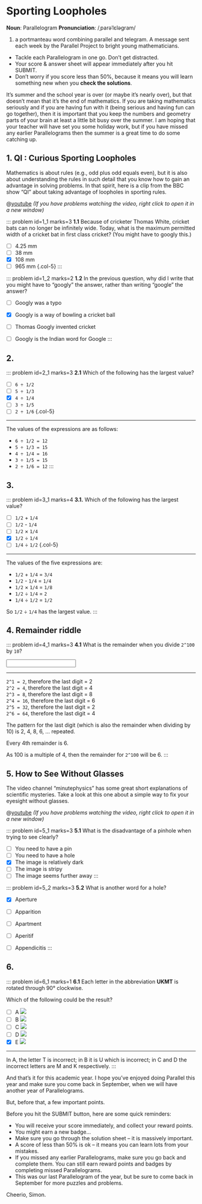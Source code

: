 # Sporting Loopholes

<div class="dictionary">

__Noun__: Parallelogram
__Pronunciation__: /ˌparəˈlɛləɡram/

1. a portmanteau word combining parallel and telegram. A message sent each
week by the Parallel Project to bright young mathematicians.

</div>

*	Tackle each Parallelogram in one go. Don’t get distracted.
*	Your score & answer sheet will appear immediately after you hit SUBMIT.
*	Don’t worry if you score less than 50%, because it means you will learn something new when you __check the solutions__.

It’s summer and the school year is over (or maybe it’s nearly over), but that doesn’t mean that it’s the end of mathematics. If you are taking mathematics seriously and if you are having fun with it (being serious and having fun can go together), then it is important that you keep the numbers and geometry parts of your brain at least a little bit busy over the summer. I am hoping that your teacher will have set you some holiday work, but if you have missed any earlier Parallelograms then the summer is a great time to do some catching up.


## 1. QI : Curious Sporting Loopholes

Mathematics is about rules (e.g., odd plus odd equals even), but it is also about understanding the rules in such detail that you know how to gain an advantage in solving problems. In that spirit, here is a clip from the BBC show “QI” about taking advantage of loopholes in sporting rules.

@[youtube](89o7PIjDyFI?rel=0) _(If you have problems watching the video, right click to open it in a new window)_

::: problem id=1_1 marks=3
__1.1__ Because of cricketer Thomas White, cricket bats can no longer be infinitely wide. Today, what is the maximum permitted width of a cricket bat in first class cricket?
(You might have to googly this.)

* [ ] 4.25 mm
* [ ] 38 mm
* [x] 108 mm  
* [ ] 965 mm
{.col-5}
:::

::: problem id=1_2 marks=2
__1.2__ In the previous question, why did I write that you might have to “googly” the answer, rather than writing “google” the answer?

* [ ] Googly was a typo
* [x] Googly is a way of bowling a cricket ball
* [ ] Thomas Googly invented cricket
* [ ] Googly is the Indian word for Google
:::


## 2.
<!--- 2010 (6) --->
::: problem id=2_1 marks=3
__2.1__ Which of the following has the largest value?

* [ ] `6 ÷ 1/2`
* [ ] `5 ÷ 1/3`
* [x] `4 ÷ 1/4`
* [ ] `3 ÷ 1/5`
* [ ] `2 ÷ 1/6`
{.col-5}

---

The values of the expressions are as follows:

* `6 ÷ 1/2 = 12`
* `5 ÷ 1/3 = 15`
* `4 ÷ 1/4 = 16`
* `3 ÷ 1/5 = 15`
* `2 ÷ 1/6 = 12`
:::


## 3.
<!--- 2007 (10) --->
::: problem id=3_1 marks=4
__3.1.__ Which of the following has the largest value?

* [ ] `1/2` + `1/4`
* [ ] `1/2` - `1/4`
* [ ] `1/2` × `1/4`
* [x] `1/2` ÷ `1/4`
* [ ] `1/4` ÷ `1/2`
{.col-5}

---

The values of the five expressions are:

* `1/2` + `1/4` = `3/4`
* `1/2` - `1/4` = `1/4`
* `1/2` × `1/4` = `1/8`
* `1/2` ÷ `1/4` = `2`
* `1/4` ÷ `1/2` = `1/2`

So `1/2` ÷ `1/4` has the largest value.
:::


## 4. Remainder riddle

::: problem id=4_1 marks=3
__4.1__ What is the remainder when you divide `2^100` by `10`?

<input solution="6"/>

---

`2^1 = 2`, therefore the last digit = 2  
`2^2 = 4`, therefore the last digit = 4  
`2^3 = 8`, therefore the last digit = 8  
`2^4 = 16`, therefore the last digit = 6  
`2^5 = 32`, therefore the last digit = 2  
`2^6 = 64`, therefore the last digit = 4  

The pattern for the last digit (which is also the remainder when dividing by 10) is 2, 4, 8, 6, ... repeated.  

Every 4th remainder is 6.  

As 100 is a multiple of 4, then the remainder for `2^100` will be 6.
:::


## 5. How to See Without Glasses

The video channel “minutephysics” has some great short explanations of scientific mysteries. Take a look at this one about a simple way to fix your eyesight without glasses.

@[youtube](OydqR_7_DjI?end=150rel=0) _(If you have problems watching the video, right click to open it in a new window)_

::: problem id=5_1 marks=3
__5.1__ What is the disadvantage of a pinhole when trying to see clearly?

* [ ] You need to have a pin
* [ ] You need to have a hole
* [x] The image is relatively dark
* [ ] The image is stripy
* [ ] The image seems further away
:::

::: problem id=5_2 marks=3
__5.2__ What is another word for a hole?

* [x] Aperture
* [ ] Apparition
* [ ] Apartment
* [ ] Aperitif
* [ ] Appendicitis
:::


## 6.
<!--- 2010 (2) --->
::: problem id=6_1 marks=1
__6.1__ Each letter in the abbreviation __UKMT__ is rotated through 90° clockwise.

Which of the following could be the result?

* [ ] A ![](/resources/7-47-summer-sums/4-ukmt-question1.gif)
* [ ] B ![](/resources/7-47-summer-sums/4-ukmt-question2.gif)
* [ ] C ![](/resources/7-47-summer-sums/4-ukmt-question3.gif)
* [ ] D ![](/resources/7-47-summer-sums/4-ukmt-question4.gif)
* [x] E ![](/resources/7-47-summer-sums/4-ukmt-question5.gif)

---

In A, the letter T is incorrect; in B it is U which is incorrect; in C and D the incorrect letters are M and K respectively.
:::


And that’s it for this academic year. I hope you’ve enjoyed doing Parallel this year and make sure you come back in September, when we will have another year of Parallelograms.  

But, before that, a few important points.  

Before you hit the SUBMIT button, here are some quick reminders:

*	You will receive your score immediately, and collect your reward points.
*	You might earn a new badge...  
*	Make sure you go through the solution sheet – it is massively important.
*	A score of less than 50% is ok – it means you can learn lots from your mistakes.
*	If you missed any earlier Parallelograms, make sure you go back and complete them. You can still earn reward points and badges by completing missed Parallelograms.
*   This was our last Parallelogram of the year, but be sure to come back in September for more puzzles and problems.

Cheerio,
Simon.
